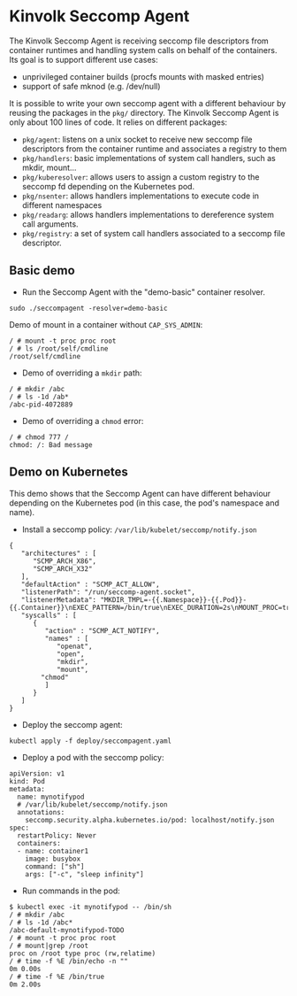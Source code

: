 # Kinvolk Seccomp Agent

The Kinvolk Seccomp Agent is receiving seccomp file descriptors from container runtimes and handling system calls on behalf of the containers.
Its goal is to support different use cases:
- unprivileged container builds (procfs mounts with masked entries)
- support of safe mknod (e.g. /dev/null)

It is possible to write your own seccomp agent with a different behaviour by reusing the packages in the `pkg/` directory.
The Kinvolk Seccomp Agent is only about 100 lines of code. It relies on different packages:
- `pkg/agent`: listens on a unix socket to receive new seccomp file descriptors from the container runtime and associates a registry to them
- `pkg/handlers`: basic implementations of system call handlers, such as mkdir, mount...
- `pkg/kuberesolver`: allows users to assign a custom registry to the seccomp fd depending on the Kubernetes pod.
- `pkg/nsenter`: allows handlers implementations to execute code in different namespaces
- `pkg/readarg`: allows handlers implementations to dereference system call arguments.
- `pkg/registry`: a set of system call handlers associated to a seccomp file descriptor.

## Basic demo

* Run the Seccomp Agent with the "demo-basic" container resolver.
```
sudo ./seccompagent -resolver=demo-basic
```

Demo of mount in a container without `CAP_SYS_ADMIN`:
```
/ # mount -t proc proc root
/ # ls /root/self/cmdline
/root/self/cmdline
```

* Demo of overriding a `mkdir` path:
```
/ # mkdir /abc
/ # ls -1d /ab*
/abc-pid-4072889
```

* Demo of overriding a `chmod` error:
```
/ # chmod 777 /
chmod: /: Bad message
```

## Demo on Kubernetes

This demo shows that the Seccomp Agent can have different behaviour depending on the Kubernetes pod (in this case, the pod's namespace and name).

* Install a seccomp policy: `/var/lib/kubelet/seccomp/notify.json`
```
{
   "architectures" : [
      "SCMP_ARCH_X86",
      "SCMP_ARCH_X32"
   ],
   "defaultAction" : "SCMP_ACT_ALLOW",
   "listenerPath": "/run/seccomp-agent.socket",
   "listenerMetadata": "MKDIR_TMPL=-{{.Namespace}}-{{.Pod}}-{{.Container}}\nEXEC_PATTERN=/bin/true\nEXEC_DURATION=2s\nMOUNT_PROC=true",
   "syscalls" : [
      {
         "action" : "SCMP_ACT_NOTIFY",
         "names" : [
            "openat",
            "open",
            "mkdir",
            "mount",
	    "chmod"
         ]
      }
   ]
}
```

* Deploy the seccomp agent:
```
kubectl apply -f deploy/seccompagent.yaml
```

* Deploy a pod with the seccomp policy:
```
apiVersion: v1
kind: Pod
metadata:
  name: mynotifypod
  # /var/lib/kubelet/seccomp/notify.json
  annotations:
    seccomp.security.alpha.kubernetes.io/pod: localhost/notify.json
spec:
  restartPolicy: Never
  containers:
  - name: container1
    image: busybox
    command: ["sh"]
    args: ["-c", "sleep infinity"]
```

* Run commands in the pod:
```
$ kubectl exec -it mynotifypod -- /bin/sh
/ # mkdir /abc
/ # ls -1d /abc*
/abc-default-mynotifypod-TODO
/ # mount -t proc proc root
/ # mount|grep /root
proc on /root type proc (rw,relatime)
/ # time -f %E /bin/echo -n ""
0m 0.00s
/ # time -f %E /bin/true
0m 2.00s
```
